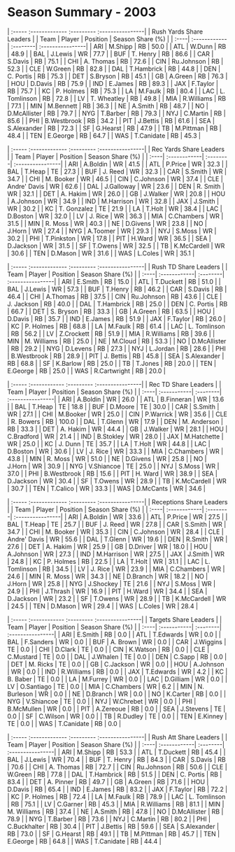 # Season Summary - 2003

| :----- :------------- :--------- :----------------|
|              Rush Yards Share Leaders             |
| Team | Player       | Position | Season Share (%) |
| :----| :------------| :--------| :----------------|
| ARI  | M.Shipp      | RB       | 50.0             |
| ATL  | W.Dunn       | RB       | 48.9             |
| BAL  | J.Lewis      | WR       | 77.7             |
| BUF  | T. Henry     | RB       | 86.6             |
| CAR  | S.Davis      | RB       | 75.1             |
| CHI  | A. Thomas    | RB       | 72.6             |
| CIN  | Ru.Johnson   | RB       | 52.3             |
| CLE  | W.Green      | RB       | 82.8             |
| DAL  | T.Hambrick   | RB       | 44.8             |
| DEN  | C. Portis    | RB       | 75.3             |
| DET  | S.Bryson     | RB       | 45.1             |
| GB   | A.Green      | RB       | 76.3             |
| HOU  | D.Davis      | RB       | 75.9             |
| IND  | E.James      | RB       | 89.3             |
| JAX  | F.Taylor     | RB       | 75.7             |
| KC   | P. Holmes    | RB       | 75.3             |
| LA   | M.Faulk      | RB       | 80.4             |
| LAC  | L. Tomlinson | RB       | 72.8             |
| LV   | T. Wheatley  | RB       | 49.8             |
| MIA  | R.Williams   | RB       | 77.1             |
| MIN  | M.Bennett    | RB       | 36.3             |
| NE   | A.Smith      | RB       | 48.7             |
| NO   | D.McAllister | RB       | 79.7             |
| NYG  | T.Barber     | RB       | 79.3             |
| NYJ  | C.Martin     | RB       | 85.6             |
| PHI  | B.Westbrook  | RB       | 34.2             |
| PIT  | J.Bettis     | RB       | 61.6             |
| SEA  | S.Alexander  | RB       | 72.3             |
| SF   | G.Hearst     | RB       | 47.9             |
| TB   | M.Pittman    | RB       | 48.4             |
| TEN  | E.George     | RB       | 64.7             |
| WAS  | T.Canidate   | RB       | 45.3             |

| :----- :------------- :--------- :----------------|
|              Rec Yards Share Leaders              |
| Team | Player       | Position | Season Share (%) |
| :----| :------------| :--------| :----------------|
| ARI  | A.Boldin     | WR       | 41.5             |
| ATL  | P.Price      | WR       | 32.3             |
| BAL  | T.Heap       | TE       | 27.3             |
| BUF  | J. Reed      | WR       | 32.3             |
| CAR  | S.Smith      | WR       | 34.7             |
| CHI  | M. Booker    | WR       | 46.5             |
| CIN  | C.Johnson    | WR       | 37.4             |
| CLE  | Andre' Davis | WR       | 62.6             |
| DAL  | J.Galloway   | WR       | 23.6             |
| DEN  | R. Smith     | WR       | 32.1             |
| DET  | A. Hakim     | WR       | 26.0             |
| GB   | J.Walker     | WR       | 20.8             |
| HOU  | A.Johnson    | WR       | 34.9             |
| IND  | M.Harrison   | WR       | 32.8             |
| JAX  | J.Smith      | WR       | 30.2             |
| KC   | T. Gonzalez  | TE       | 21.9             |
| LA   | T.Holt       | WR       | 38.4             |
| LAC  | D.Boston     | WR       | 32.0             |
| LV   | J. Rice      | WR       | 36.3             |
| MIA  | C.Chambers   | WR       | 31.5             |
| MIN  | R. Moss      | WR       | 40.3             |
| NE   | D.Givens     | WR       | 23.8             |
| NO   | J.Horn       | WR       | 27.4             |
| NYG  | A.Toomer     | WR       | 29.3             |
| NYJ  | S.Moss       | WR       | 30.2             |
| PHI  | T.Pinkston   | WR       | 17.8             |
| PIT  | H.Ward       | WR       | 36.5             |
| SEA  | D.Jackson    | WR       | 31.5             |
| SF   | T.Owens      | WR       | 32.5             |
| TB   | K.McCardell  | WR       | 30.6             |
| TEN  | D.Mason      | WR       | 31.6             |
| WAS  | L.Coles      | WR       | 35.1             |

| :----- :------------- :--------- :----------------|
|               Rush TD Share Leaders               |
| Team | Player       | Position | Season Share (%) |
| :----| :------------| :--------| :----------------|
| ARI  | E.Smith      | RB       | 15.0             |
| ATL  | T.Duckett    | RB       | 51.0             |
| BAL  | J.Lewis      | WR       | 57.3             |
| BUF  | T.Henry      | RB       | 46.2             |
| CAR  | S.Davis      | RB       | 46.4             |
| CHI  | A.Thomas     | RB       | 37.5             |
| CIN  | Ru.Johnson   | RB       | 43.6             |
| CLE  | J. Jackson   | RB       | 40.0             |
| DAL  | T.Hambrick   | RB       | 25.0             |
| DEN  | C. Portis    | RB       | 66.7             |
| DET  | S. Bryson    | RB       | 33.3             |
| GB   | A.Green      | RB       | 63.5             |
| HOU  | D.Davis      | RB       | 35.7             |
| IND  | E.James      | RB       | 51.9             |
| JAX  | F.Taylor     | RB       | 26.0             |
| KC   | P. Holmes    | RB       | 68.8             |
| LA   | M.Faulk      | RB       | 61.4             |
| LAC  | L. Tomlinson | RB       | 56.2             |
| LV   | Z.Crockett   | RB       | 51.9             |
| MIA  | R.Williams   | RB       | 39.6             |
| MIN  | M. Williams  | RB       | 25.0             |
| NE   | M.Cloud      | RB       | 53.3             |
| NO   | D.McAllister | RB       | 29.2             |
| NYG  | D.Levens     | RB       | 27.3             |
| NYJ  | L.Jordan     | RB       | 28.6             |
| PHI  | B.Westbrook  | RB       | 28.9             |
| PIT  | J. Bettis    | RB       | 45.8             |
| SEA  | S.Alexander  | RB       | 68.8             |
| SF   | K.Barlow     | RB       | 25.0             |
| TB   | T.Jones      | RB       | 20.0             |
| TEN  | E.George     | RB       | 25.0             |
| WAS  | R.Cartwright | RB       | 20.0             |

| :----- :------------ :--------- :----------------|
|               Rec TD Share Leaders               |
| Team | Player      | Position | Season Share (%) |
| :----| :-----------| :--------| :----------------|
| ARI  | A.Boldin    | WR       | 26.0             |
| ATL  | B.Finneran  | WR       | 13.6             |
| BAL  | T.Heap      | TE       | 18.8             |
| BUF  | D.Moore     | TE       | 30.0             |
| CAR  | S.Smith     | WR       | 27.1             |
| CHI  | M.Booker    | WR       | 25.0             |
| CIN  | P.Warrick   | WR       | 35.6             |
| CLE  | R. Bowers   | RB       | 100.0            |
| DAL  | T.Glenn     | WR       | 17.9             |
| DEN  | M. Anderson | RB       | 33.3             |
| DET  | A. Hakim    | WR       | 44.4             |
| GB   | J.Walker    | WR       | 28.1             |
| HOU  | C.Bradford  | WR       | 21.4             |
| IND  | B.Stokley   | WR       | 28.0             |
| JAX  | M.Hatchette | WR       | 25.0             |
| KC   | J. Dunn     | TE       | 35.7             |
| LA   | T.Holt      | WR       | 44.8             |
| LAC  | D.Boston    | WR       | 30.6             |
| LV   | J. Rice     | WR       | 33.3             |
| MIA  | C.Chambers  | WR       | 43.8             |
| MIN  | R. Moss     | WR       | 51.0             |
| NE   | D.Givens    | WR       | 25.8             |
| NO   | J.Horn      | WR       | 30.9             |
| NYG  | V.Shiancoe  | TE       | 25.0             |
| NYJ  | S.Moss      | WR       | 37.0             |
| PHI  | B.Westbrook | RB       | 15.6             |
| PIT  | H. Ward     | WR       | 38.9             |
| SEA  | D.Jackson   | WR       | 30.4             |
| SF   | T.Owens     | WR       | 28.9             |
| TB   | K.McCardell | WR       | 30.7             |
| TEN  | T.Calico    | WR       | 33.3             |
| WAS  | D.McCants   | WR       | 34.6             |

| :----- :------------- :--------- :----------------|
|              Receptions Share Leaders             |
| Team | Player       | Position | Season Share (%) |
| :----| :------------| :--------| :----------------|
| ARI  | A.Boldin     | WR       | 33.6             |
| ATL  | P.Price      | WR       | 27.5             |
| BAL  | T.Heap       | TE       | 25.7             |
| BUF  | J. Reed      | WR       | 27.8             |
| CAR  | S.Smith      | WR       | 34.7             |
| CHI  | M. Booker    | WR       | 35.3             |
| CIN  | C.Johnson    | WR       | 28.4             |
| CLE  | Andre' Davis | WR       | 55.6             |
| DAL  | T.Glenn      | WR       | 19.6             |
| DEN  | R.Smith      | WR       | 27.6             |
| DET  | A. Hakim     | WR       | 25.9             |
| GB   | D.Driver     | WR       | 18.0             |
| HOU  | A.Johnson    | WR       | 27.3             |
| IND  | M.Harrison   | WR       | 27.5             |
| JAX  | J.Smith      | WR       | 24.8             |
| KC   | P. Holmes    | RB       | 22.5             |
| LA   | T.Holt       | WR       | 31.1             |
| LAC  | L. Tomlinson | RB       | 34.5             |
| LV   | J. Rice      | WR       | 23.9             |
| MIA  | C.Chambers   | WR       | 24.6             |
| MIN  | R. Moss      | WR       | 34.3             |
| NE   | D.Branch     | WR       | 18.2             |
| NO   | J.Horn       | WR       | 25.8             |
| NYG  | J.Shockey    | TE       | 21.6             |
| NYJ  | S.Moss       | WR       | 24.9             |
| PHI  | J.Thrash     | WR       | 16.9             |
| PIT  | H.Ward       | WR       | 34.4             |
| SEA  | D.Jackson    | WR       | 23.2             |
| SF   | T.Owens      | WR       | 28.9             |
| TB   | K.McCardell  | WR       | 24.5             |
| TEN  | D.Mason      | WR       | 29.4             |
| WAS  | L.Coles      | WR       | 28.4             |

| :----- :------------ :--------- :----------------|
|              Targets Share Leaders               |
| Team | Player      | Position | Season Share (%) |
| :----| :-----------| :--------| :----------------|
| ARI  | E.Smith     | RB       | 0.0              |
| ATL  | T.Edwards   | WR       | 0.0              |
| BAL  | F.Sanders   | WR       | 0.0              |
| BUF  | A. Brown    | WR       | 0.0              |
| CAR  | J.Wiggins   | TE       | 0.0              |
| CHI  | D.Clark     | TE       | 0.0              |
| CIN  | K.Watson    | RB       | 0.0              |
| CLE  | C.Mustard   | TE       | 0.0              |
| DAL  | J.Whalen    | TE       | 0.0              |
| DEN  | C.Sapp      | RB       | 0.0              |
| DET  | M. Ricks    | TE       | 0.0              |
| GB   | C.Jackson   | WR       | 0.0              |
| HOU  | A.Johnson   | WR       | 0.0              |
| IND  | R.Williams  | RB       | 0.0              |
| JAX  | T.Edwards   | WR       | 4.2              |
| KC   | B. Baber    | TE       | 0.0              |
| LA   | M.Furrey    | WR       | 0.0              |
| LAC  | D.Gilliam   | WR       | 0.0              |
| LV   | O.Santiago  | TE       | 0.0              |
| MIA  | C.Chambers  | WR       | 6.2              |
| MIN  | N. Burleson | WR       | 0.0              |
| NE   | D.Branch    | WR       | 0.0              |
| NO   | K.Carter    | RB       | 0.0              |
| NYG  | V.Shiancoe  | TE       | 0.0              |
| NYJ  | W.Chrebet   | WR       | 0.0              |
| PHI  | B.McMullen  | WR       | 0.0              |
| PIT  | A.Zereoue   | RB       | 0.0              |
| SEA  | J.Stevens   | TE       | 0.0              |
| SF   | C.Wilson    | WR       | 0.0              |
| TB   | R.Dudley    | TE       | 0.0              |
| TEN  | E.Kinney    | TE       | 0.0              |
| WAS  | T.Canidate  | RB       | 0.0              |

| :----- :------------- :--------- :----------------|
|               Rush Att Share Leaders              |
| Team | Player       | Position | Season Share (%) |
| :----| :------------| :--------| :----------------|
| ARI  | M.Shipp      | RB       | 53.3             |
| ATL  | T.Duckett    | RB       | 45.4             |
| BAL  | J.Lewis      | WR       | 70.4             |
| BUF  | T. Henry     | RB       | 84.3             |
| CAR  | S.Davis      | RB       | 70.6             |
| CHI  | A. Thomas    | RB       | 72.7             |
| CIN  | Ru.Johnson   | RB       | 50.6             |
| CLE  | W.Green      | RB       | 77.8             |
| DAL  | T.Hambrick   | RB       | 51.5             |
| DEN  | C. Portis    | RB       | 83.4             |
| DET  | A. Pinner    | RB       | 49.7             |
| GB   | A.Green      | RB       | 71.6             |
| HOU  | D.Davis      | RB       | 65.4             |
| IND  | E.James      | RB       | 83.2             |
| JAX  | F.Taylor     | RB       | 72.2             |
| KC   | P. Holmes    | RB       | 72.4             |
| LA   | M.Faulk      | RB       | 78.9             |
| LAC  | L. Tomlinson | RB       | 75.1             |
| LV   | C.Garner     | RB       | 45.3             |
| MIA  | R.Williams   | RB       | 81.1             |
| MIN  | M. Williams  | RB       | 37.4             |
| NE   | A.Smith      | RB       | 47.8             |
| NO   | D.McAllister | RB       | 78.9             |
| NYG  | T.Barber     | RB       | 73.6             |
| NYJ  | C.Martin     | RB       | 80.2             |
| PHI  | C.Buckhalter | RB       | 30.4             |
| PIT  | J.Bettis     | RB       | 59.6             |
| SEA  | S.Alexander  | RB       | 73.0             |
| SF   | G.Hearst     | RB       | 49.1             |
| TB   | M.Pittman    | RB       | 45.7             |
| TEN  | E.George     | RB       | 64.8             |
| WAS  | T.Canidate   | RB       | 44.4             |

